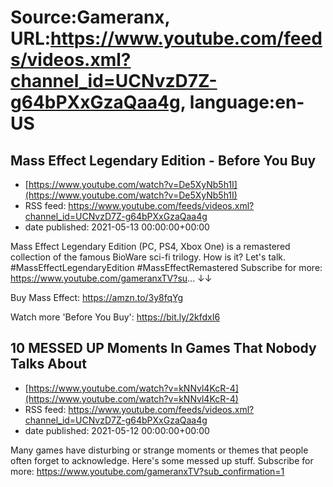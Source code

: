 # Source:Gameranx, URL:https://www.youtube.com/feeds/videos.xml?channel_id=UCNvzD7Z-g64bPXxGzaQaa4g, language:en-US

## Mass Effect Legendary Edition - Before You Buy
 - [https://www.youtube.com/watch?v=De5XyNb5h1I](https://www.youtube.com/watch?v=De5XyNb5h1I)
 - RSS feed: https://www.youtube.com/feeds/videos.xml?channel_id=UCNvzD7Z-g64bPXxGzaQaa4g
 - date published: 2021-05-13 00:00:00+00:00

Mass Effect Legendary Edition (PC, PS4, Xbox One) is a remastered collection of the famous BioWare sci-fi trilogy. How is it? Let's talk. #MassEffectLegendaryEdition #MassEffectRemastered
Subscribe for more: https://www.youtube.com/gameranxTV?su... ↓↓


Buy Mass Effect: https://amzn.to/3y8fqYg


Watch more 'Before You Buy': https://bit.ly/2kfdxI6​

## 10 MESSED UP Moments In Games That Nobody Talks About
 - [https://www.youtube.com/watch?v=kNNvl4KcR-4](https://www.youtube.com/watch?v=kNNvl4KcR-4)
 - RSS feed: https://www.youtube.com/feeds/videos.xml?channel_id=UCNvzD7Z-g64bPXxGzaQaa4g
 - date published: 2021-05-12 00:00:00+00:00

Many games have disturbing or strange moments or themes that people often forget to acknowledge. Here's some messed up stuff.
Subscribe for more: https://www.youtube.com/gameranxTV?sub_confirmation=1

